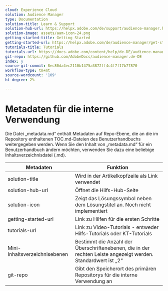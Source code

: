 ```yaml
---
cloud: Experience Cloud
solution: Audience Manager
type: Documentation
solution-title: Learn & Support
solution-hub-url: https://helpx.adobe.com/de/support/audience-manager.html
solution-image: assets/aam-icon-24.png
getting-started-title: Getting Started
getting-started-url: https://helpx.adobe.com/de/audience-manager/get-started.html
tutorials-title: Tutorials
tutorials-url: https://docs.adobe.com/content/help/de-DE/audience-manager-learn/tutorials/overview.html
git-repo: https://github.com/AdobeDocs/audience-manager.de-DE
index: y
source-git-commit: 8ec80da4ec2110b1475a3872ff4c4f7f17b77870
workflow-type: tm+mt
source-wordcount: '109'
ht-degree: 2%

---
```



# Metadaten für die interne Verwendung

Die Datei „metadata.md“ enthält Metadaten auf Repo-Ebene, die an die im Repository enthaltenen TOC.md-Dateien des Benutzerhandbuchs weitergegeben werden. Wenn Sie den Inhalt von „metadata.md“ für ein Benutzerhandbuch ändern möchten, verwenden Sie dazu eine beliebige Inhaltsverzeichnisdatei (.md).

| Metadaten | Funktion |
|--- |--- |
| solution-title | Wird in der Artikelkopfzeile als Link verwendet |
| solution-hub-url | Öffnet die Hilfs-Hub-Seite |
| solution-icon | Zeigt das Lösungssymbol neben dem Lösungstitel an. Noch nicht implementiert |
| getting-started-url | Link zu Hilfen für die ersten Schritte |
| tutorials-url | Link zu Video-Tutorials - entweder Hilfs-Tutorials oder KT-Tutorials |
| Mini-Inhaltsverzeichnisebenen | Bestimmt die Anzahl der Überschriftenebenen, die in der rechten Leiste angezeigt werden. Standardwert ist „2“ |
| git-repo | Gibt den Speicherort des primären Repositorys für die interne Verwendung an |
